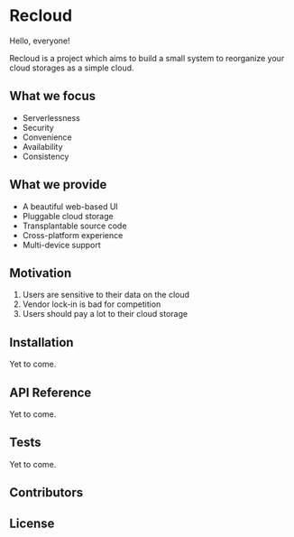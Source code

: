 # Recloud

Hello, everyone!

Recloud is a project which aims to build a small system to reorganize your cloud storages as a simple cloud.

## What we focus

* Serverlessness
* Security
* Convenience
* Availability
* Consistency


## What we provide

* A beautiful web-based UI
* Pluggable cloud storage
* Transplantable source code
* Cross-platform experience
* Multi-device support


## Motivation

1. Users are sensitive to their data on the cloud
2. Vendor lock-in is bad for competition
3. Users should pay a lot to their cloud storage

## Installation

Yet to come.

## API Reference

Yet to come.

## Tests

Yet to come.

## Contributors

## License